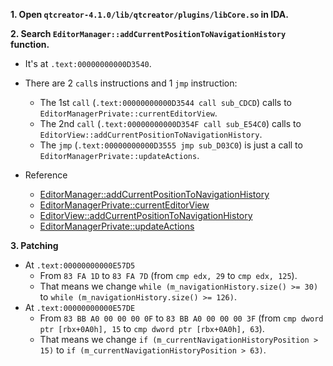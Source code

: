 **1. Open `qtcreator-4.1.0/lib/qtcreator/plugins/libCore.so` in IDA.**


**2. Search `EditorManager::addCurrentPositionToNavigationHistory` function.**

- It's at `.text:00000000000D3540`.

- There are 2 `call`s instructions and 1 `jmp` instruction:
    + The 1st `call` (`.text:00000000000D3544 call sub_CDCD`) calls to `EditorManagerPrivate::currentEditorView`.
    + The 2nd `call` (`.text:00000000000D354F call sub_E54C0`) calls to `EditorView::addCurrentPositionToNavigationHistory`.
    + The `jmp` (`.text:00000000000D3555 jmp sub_D03C0`) is just a call to `EditorManagerPrivate::updateActions`.

- Reference
    + [EditorManager::addCurrentPositionToNavigationHistory](https://github.com/qtproject/qt-creator/blob/v4.1.0/src/plugins/coreplugin/editormanager/editormanager.cpp#L2845)
    + [EditorManagerPrivate::currentEditorView](https://github.com/qtproject/qt-creator/blob/v4.1.0/src/plugins/coreplugin/editormanager/editormanager.cpp#L2262)
    + [EditorView::addCurrentPositionToNavigationHistory](https://github.com/qtproject/qt-creator/blob/v4.1.0/src/plugins/coreplugin/editormanager/editorview.cpp#L469)
    + [EditorManagerPrivate::updateActions](https://github.com/qtproject/qt-creator/blob/v4.1.0/src/plugins/coreplugin/editormanager/editormanager.cpp#L1707)


**3. Patching**

- At `.text:00000000000E57D5`
    + From `83 FA 1D` to `83 FA 7D` (from `cmp edx, 29` to `cmp edx, 125`).
    + That means we change `while (m_navigationHistory.size() >= 30)` to `while (m_navigationHistory.size() >= 126)`.
- At `.text:00000000000E57DE`
    + From `83 BB A0 00 00 00 0F` to `83 BB A0 00 00 00 3F` (from `cmp dword ptr [rbx+0A0h], 15` to `cmp dword ptr [rbx+0A0h], 63`).
    + That means we change `if (m_currentNavigationHistoryPosition > 15)` to `if (m_currentNavigationHistoryPosition > 63)`.
